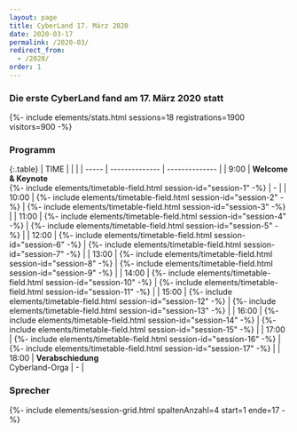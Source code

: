 ```yaml
---
layout: page
title: CyberLand 17. März 2020
date: 2020-03-17
permalink: /2020-03/
redirect_from:
  - /2020/
order: 1
---
```


### Die erste CyberLand fand am 17. März 2020 statt

<div>
{%- include elements/stats.html sessions=18 registrations=1900 visitors=900 -%}
</div>

### Programm

{:.table}
| TIME  |                |                |
| ----- | -------------- | -------------- |
| 9:00  | __Welcome & Keynote__ <br>{%- include elements/timetable-field.html session-id="session-1" -%} | - |
| 10:00 | {%- include elements/timetable-field.html session-id="session-2" -%} | {%- include elements/timetable-field.html session-id="session-3" -%} |
| 11:00 | {%- include elements/timetable-field.html session-id="session-4" -%} | {%- include elements/timetable-field.html session-id="session-5" -%} |
| 12:00 | {%- include elements/timetable-field.html session-id="session-6" -%} | {%- include elements/timetable-field.html session-id="session-7" -%} |
| 13:00 | {%- include elements/timetable-field.html session-id="session-8" -%} | {%- include elements/timetable-field.html session-id="session-9" -%} |
| 14:00 | {%- include elements/timetable-field.html session-id="session-10" -%} | {%- include elements/timetable-field.html session-id="session-11" -%} |
| 15:00 | {%- include elements/timetable-field.html session-id="session-12" -%} | {%- include elements/timetable-field.html session-id="session-13" -%} |
| 16:00 | {%- include elements/timetable-field.html session-id="session-14" -%} | {%- include elements/timetable-field.html session-id="session-15" -%} |
| 17:00 | {%- include elements/timetable-field.html session-id="session-16" -%} | {%- include elements/timetable-field.html session-id="session-17" -%} |
| 18:00 | __Verabschiedung__ <br>Cyberland-Orga | - |


### Sprecher

{%- include elements/session-grid.html spaltenAnzahl=4 start=1 ende=17 -%}
